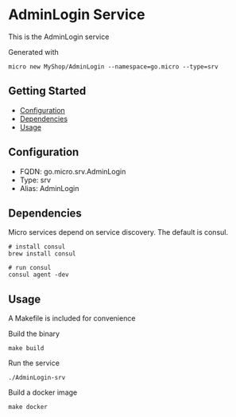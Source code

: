# AdminLogin Service

This is the AdminLogin service

Generated with

```
micro new MyShop/AdminLogin --namespace=go.micro --type=srv
```

## Getting Started

- [Configuration](#configuration)
- [Dependencies](#dependencies)
- [Usage](#usage)

## Configuration

- FQDN: go.micro.srv.AdminLogin
- Type: srv
- Alias: AdminLogin

## Dependencies

Micro services depend on service discovery. The default is consul.

```
# install consul
brew install consul

# run consul
consul agent -dev
```

## Usage

A Makefile is included for convenience

Build the binary

```
make build
```

Run the service
```
./AdminLogin-srv
```

Build a docker image
```
make docker
```